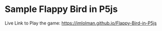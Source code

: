 # Sample Flappy Bird in P5js

Live Link to Play the game: https://imlolman.github.io/Flappy-Bird-in-P5js
